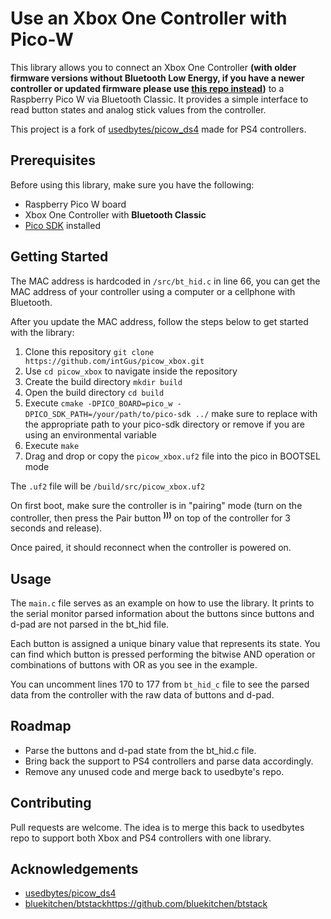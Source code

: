 # Use an Xbox One Controller with Pico-W

This library allows you to connect an Xbox One Controller **(with older firmware versions without Bluetooth Low Energy, if you have a newer controller or updated firmware please use [this repo instead](https://github.com/intGus/picow_ble_controller))** to a Raspberry Pico W via Bluetooth Classic. It provides a simple interface to read button states and analog stick values from the controller.

This project is a fork of [usedbytes/picow_ds4](https://github.com/usedbytes/picow_ds4) made for PS4 controllers. 

## Prerequisites

Before using this library, make sure you have the following:

- Raspberry Pico W board
- Xbox One Controller with **Bluetooth Classic**
- [Pico SDK](https://www.raspberrypi.com/documentation/pico-sdk/) installed

## Getting Started

The MAC address is hardcoded in `/src/bt_hid.c` in line 66, you can get the MAC address of your controller using a computer or a cellphone with Bluetooth.

After you update the MAC address, follow the steps below to get started with the library:

1. Clone this repository `git clone https://github.com/intGus/picow_xbox.git`
2. Use `cd picow_xbox` to navigate inside the repository
3. Create the build directory `mkdir build`
4. Open the build directory `cd build`
5. Execute `cmake -DPICO_BOARD=pico_w -DPICO_SDK_PATH=/your/path/to/pico-sdk ../` make sure to
   replace with the appropriate path to your pico-sdk directory or remove if you are using an environmental variable
6. Execute `make`
7. Drag and drop or copy the `picow_xbox.uf2` file into the pico in BOOTSEL mode

The `.uf2` file will be `/build/src/picow_xbox.uf2`

On first boot, make sure the controller is in "pairing" mode (turn on the controller, then press the Pair button <sup>**)))**</sup>
on top of the controller for 3 seconds and release).

Once paired, it should reconnect when the controller is powered on.

## Usage

The `main.c` file serves as an example on how to use the library. It prints to the serial monitor parsed information about the buttons since buttons and d-pad are not parsed in the bt_hid file.

Each button is assigned a unique binary value that represents its state. You can find which button
is pressed performing the bitwise AND operation or combinations of buttons with OR as you see in the example.

You can uncomment lines 170 to 177 from `bt_hid_c` file to see the parsed data from the controller
with the raw data of buttons and d-pad.

## Roadmap

* Parse the buttons and d-pad state from the bt_hid.c file.
* Bring back the support to PS4 controllers and parse data accordingly.
* Remove any unused code and merge back to usedbyte's repo.

## Contributing

Pull requests are welcome. The idea is to merge this back to usedbytes repo to support both Xbox and PS4 controllers with one library.

## Acknowledgements
* [usedbytes/picow_ds4](https://github.com/usedbytes/picow_ds4)
* [bluekitchen/btstack](https://github.com/bluekitchen/btstack)https://github.com/bluekitchen/btstack

